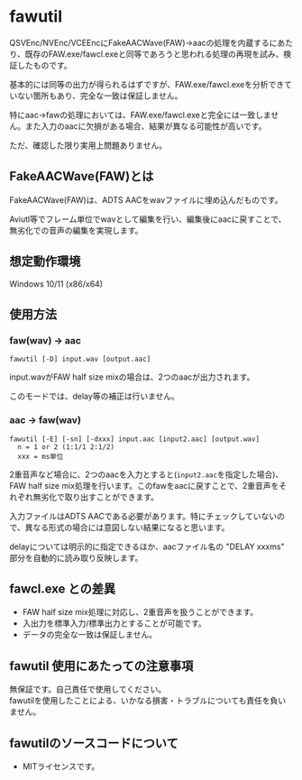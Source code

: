 # fawutil

QSVEnc/NVEnc/VCEEncにFakeAACWave(FAW)→aacの処理を内蔵するにあたり、既存のFAW.exe/fawcl.exeと同等であろうと思われる処理の再現を試み、検証したものです。

基本的には同等の出力が得られるはずですが、FAW.exe/fawcl.exeを分析できていない箇所もあり、完全な一致は保証しません。

特にaac→fawの処理においては、FAW.exe/fawcl.exeと完全には一致しません。また入力のaacに欠損がある場合、結果が異なる可能性が高いです。

ただ、確認した限り実用上問題ありません。

## FakeAACWave(FAW)とは

FakeAACWave(FAW)は、ADTS AACをwavファイルに埋め込んだものです。

Aviutl等でフレーム単位でwavとして編集を行い、編集後にaacに戻すことで、無劣化での音声の編集を実現します。

## 想定動作環境  
Windows 10/11 (x86/x64)  

## 使用方法

### faw(wav) -> aac
```
fawutil [-D] input.wav [output.aac]
```

input.wavがFAW half size mixの場合は、2つのaacが出力されます。

このモードでは、delay等の補正は行いません。


### aac -> faw(wav)
```
fawutil [-E] [-sn] [-dxxx] input.aac [input2.aac] [output.wav]
  n = 1 or 2 (1:1/1 2:1/2)
  xxx = ms単位
```

2重音声など場合に、2つのaacを入力とすると(```input2.aac```を指定した場合)、FAW half size mix処理を行います。このfawをaacに戻すことで、2重音声をそれぞれ無劣化で取り出すことができます。

入力ファイルはADTS AACである必要があります。特にチェックしていないので、異なる形式の場合には意図しない結果になると思います。

delayについては明示的に指定できるほか、aacファイル名の "DELAY xxxms" 部分を自動的に読み取り反映します。


## fawcl.exe との差異

- FAW half size mix処理に対応し、2重音声を扱うことができます。
- 入出力を標準入力/標準出力とすることが可能です。
- データの完全な一致は保証しません。

## fawutil 使用にあたっての注意事項  
無保証です。自己責任で使用してください。   
fawutilを使用したことによる、いかなる損害・トラブルについても責任を負いません。 

## fawutilのソースコードについて
- MITライセンスです。